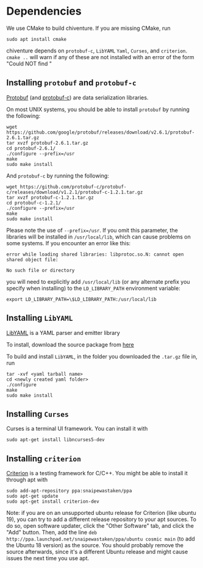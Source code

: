 # Dependencies

We use CMake to build chiventure. If you are missing CMake, run 
```
sudo apt install cmake
```

chiventure depends on `protobuf-c`, `LibYAML` `Yaml`, `Curses`, and `criterion`. `cmake ..` will warn if any of these are not installed with an error of the form "Could NOT find <library>"

## Installing `protobuf` and `protobuf-c`

[Protobuf](https://github.com/google/protobuf) (and [protobuf-c](https://github.com/protobuf-c/protobuf-c)) are data serialization libraries.

On most UNIX systems, you should be able to install `protobuf` by running the following:
```
wget https://github.com/google/protobuf/releases/download/v2.6.1/protobuf-2.6.1.tar.gz
tar xvzf protobuf-2.6.1.tar.gz
cd protobuf-2.6.1/
./configure --prefix=/usr
make
sudo make install
```

And `protobuf-c` by running the following:
```
wget https://github.com/protobuf-c/protobuf-c/releases/download/v1.2.1/protobuf-c-1.2.1.tar.gz
tar xvzf protobuf-c-1.2.1.tar.gz
cd protobuf-c-1.2.1/
./configure --prefix=/usr
make
sudo make install
```

Please note the use of `--prefix=/usr`. If you omit this parameter, the libraries will be installed in `/usr/local/lib`, which can cause problems on some systems. If you encounter an error like this:
```
error while loading shared libraries: libprotoc.so.N: cannot open shared object file:
                                                                       No such file or directory
```

you will need to explicitly add `/usr/local/lib` (or any alternate prefix you specify when installing) to the `LD_LIBRARY_PATH` environment variable:
```
export LD_LIBRARY_PATH=\$LD_LIBRARY_PATH:/usr/local/lib
```

## Installing `LibYAML` 

[LibYAML](https://pyyaml.org/wiki/LibYAML) is a YAML parser and emitter library

To install, download the source package from [here](http://pyyaml.org/download/libyaml/yaml-0.2.2.tar.gz)

To build and install `LibYAML`, in the folder you downloaded the `.tar.gz` file in, run
```
tar -xvf <yaml tarball name>
cd <newly created yaml folder>
./configure
make
sudo make install
```

## Installing `Curses`

Curses is a terminal UI framework. You can install it with
```
sudo apt-get install libncurses5-dev
```

## Installing `criterion`

[Criterion](https://github.com/Snaipe/Criterion) is a testing framework for C/C++. You might be able to install it through apt with
```
sudo add-apt-repository ppa:snaipewastaken/ppa
sudo apt-get update
sudo apt-get install criterion-dev
```

Note: if you are on an unsupported ubuntu release for Criterion (like ubuntu 19), you can try to add a different release repository to your apt sources. To do so, open software updater, click the "Other Software" tab, and click the "Add" button. Then, add the line `deb http://ppa.launchpad.net/snaipewastaken/ppa/ubuntu cosmic main` (to add the Ubuntu 18 version) as the source. You should probably remove the source afterwards, since it's a different Ubuntu release and might cause issues the next time you use apt.
